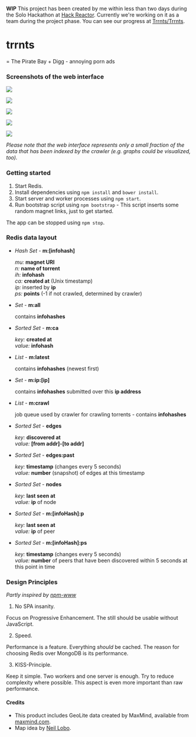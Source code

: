 **WIP** This project has been created by me within less than two days during the Solo Hackathon at [Hack Reactor](http://www.hackreactor.com/). Currently we're working on it as a team during the project phase. You can see our progress at [Trrnts/Trrnts](https://github.com/Trrnts/Trrnts).

# trrnts

= The Pirate Bay + Digg - annoying porn ads

### Screenshots of the web interface

![](https://raw.githubusercontent.com/alexanderGugel/trrnts/gh-pages/1.png)

![](https://raw.githubusercontent.com/alexanderGugel/trrnts/gh-pages/2.png)

![](https://raw.githubusercontent.com/alexanderGugel/trrnts/gh-pages/3.png)

![](https://raw.githubusercontent.com/alexanderGugel/trrnts/gh-pages/4.png)

![](https://raw.githubusercontent.com/alexanderGugel/trrnts/gh-pages/5.png)

*Please note that the web interface represents only a small fraction of the data that has been indexed by the crawler (e.g. graphs could be visualized, too).*

### Getting started

1. Start Redis.
2. Install dependencies using `npm install` and `bower install`.
3. Start server and worker processes using `npm start`.
4. Run bootstrap script using `npm bootstrap` - This script inserts some random magnet links, just to get started.

The app can be stopped using `npm stop`.

### Redis data layout

- *Hash Set* - **m:[infohash]**

  *mu:* **magnet URI**  
  *n:* **name of torrent**  
  *ih:* **infohash**  
  *ca:* **created at** (Unix timestamp)  
  *ip:* inserted by **ip**  
  *ps:* **points** (-1 if not crawled, determined by crawler)

- *Set* - **m:all**

  contains **infohashes**

- *Sorted Set* - **m:ca**

  *key:* **created at**  
  *value:* **infohash**

- *List* - **m:latest**

  contains **infohashes** (newest first)

- *Set* - **m:ip:[ip]**

  contains **infohashes** submitted over this **ip address**

- *List* - **m:crawl**

  job queue used by crawler for crawling torrents - contains **infohashes**

- *Sorted Set* - **edges**

  *key:* **discovered at**  
  *value:* **[from addr]-[to addr]**

- *Sorted Set* - **edges:past**

  *key:* **timestamp** (changes every 5 seconds)  
  *value:* **number** (snapshot) of edges at this timestamp

- *Sorted Set* - **nodes**

  *key:* **last seen at**  
  *value:* **ip** of node

- *Sorted Set* - **m:[infoHash]:p**

  *key:* **last seen at**  
  *value:* **ip** of peer

- *Sorted Set* - **m:[infoHash]:ps**

  *key:* **timestamp** (changes every 5 seconds)  
  *value:* **number** of peers that have been discovered within 5 seconds
  at this point in time

### Design Principles

*Partly inspired by [npm-www](https://github.com/npm/npm-www#design-philosophy)*

1. No SPA insanity.

  Focus on Progressive Enhancement. The still should be usable without JavaScript.

2. Speed.

  Performance is a feature. Everything *should* be cached. The reason for choosing Redis over MongoDB is its performance.

3. KISS-Principle.

  Keep it simple. Two workers and one server is enough. Try to reduce complexity where possible. This aspect is even more important than raw performance.

#### Credits

- This product includes GeoLite data created by MaxMind, available from [maxmind.com](http://www.maxmind.com").
- Map idea by [Neil Lobo](https://github.com/neillobo).
